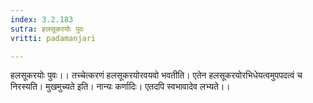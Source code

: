 ```yaml
---
index: 3.2.183
sutra: हलसूकरयोः पुवः
vritti: padamanjari

---
```

हलसूकरयोः पुवः।। तच्चेत्करणं हलसूकरयोरवयवो भवतीति। एतेन हलसूकरयोरभिधेयत्वमुपपदत्वं च निरस्यति। मुखमुच्यते इति। नान्यः कर्णादिः। एतदपि स्वभावादेव लभ्यते।।